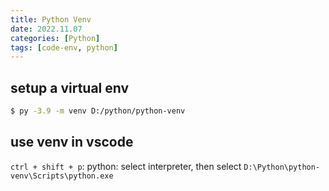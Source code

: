 ```yaml
---
title: Python Venv
date: 2022.11.07
categories: [Python]
tags: [code-env, python]
---
```


## setup a virtual env

```bash
$ py -3.9 -m venv D:/python/python-venv
```

## use venv in vscode

`ctrl + shift + p`: python: select interpreter, then select `D:\Python\python-venv\Scripts\python.exe`